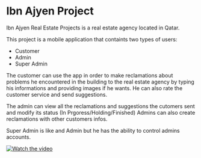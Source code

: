 # Ibn Ajyen Project

Ibn Ajyen Real Estate Projects is a real estate agency located in Qatar.

This project is a mobile application that containts two types of users:
  - Customer
  - Admin
  - Super Admin
 
 The customer can use the app in order to make reclamations about problems he encountered in the building to the real estate agency 
 by typing his informations and providing images if he wants. He can also rate the customer service and send suggestions.
 
 The admin can view all the reclamations and suggestions the cutomers sent and modify its status (In Prgoress/Holding/Finished)
 Admins can also create reclamations with other customers infos.
 
 Super Admin is like and Admin but he has the ability to control admins accounts.
 
[![Watch the video](https://github.com/dalijardak/Real-Estate-Agency/blob/master/demo.jfif)](https://vimeo.com/490467430)
